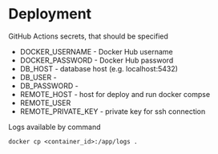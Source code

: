 # Deployment

GitHub Actions secrets, that should be specified
* DOCKER_USERNAME - Docker Hub username
* DOCKER_PASSWORD - Docker Hub password
* DB_HOST - database host (e.g. localhost:5432)
* DB_USER - 
* DB_PASSWORD -
* REMOTE_HOST - host for deploy and run docker compse
* REMOTE_USER
* REMOTE_PRIVATE_KEY - private key for ssh connection

Logs available by command

```docker cp <container_id>:/app/logs .```